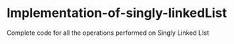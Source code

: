 # Implementation-of-singly-linkedList
Complete code for all the operations performed on Singly Linked LIst
